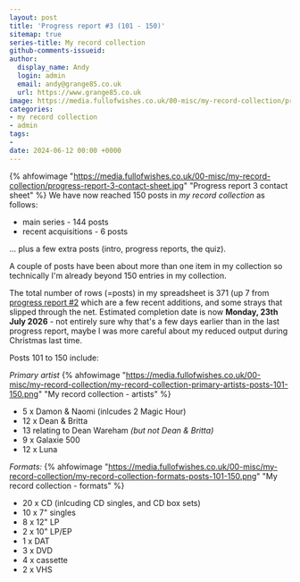```yaml
---
layout: post
title: 'Progress report #3 (101 - 150)'
sitemap: true
series-title: My record collection
github-comments-issueid:
author:
  display_name: Andy
  login: admin
  email: andy@grange85.co.uk
  url: https://www.grange85.co.uk
image: https://media.fullofwishes.co.uk/00-misc/my-record-collection/progress-report-3-contact-sheet.jpg
categories:
- my record collection
- admin
tags:
-
date: 2024-06-12 00:00 +0000
---
```

{% ahfowimage "https://media.fullofwishes.co.uk/00-misc/my-record-collection/progress-report-3-contact-sheet.jpg" "Progress report 3 contact sheet" %}
We have now reached 150 posts in _my record collection_ as follows:

 - main series - 144 posts
 - recent acquisitions - 6 posts

... plus a few extra posts (intro, progress reports, the quiz).

A couple of posts have been about more than one item in my collection so technically I'm already beyond 150 entries in my collection.

The total number of rows (=posts) in my spreadsheet is 371 (up 7 from [progress report #2](/2023/12/20/my-record-collection-progress-report-2-051-100/) which are a few recent additions, and some strays that slipped through the net. Estimated completion date is now **Monday, 23th July 2026** - not entirely sure why that's a few days earlier than in the last progress report, maybe I was more careful about my reduced output during Christmas last time.

Posts 101 to 150 include:

_Primary artist_
{% ahfowimage "https://media.fullofwishes.co.uk/00-misc/my-record-collection/my-record-collection-primary-artists-posts-101-150.png" "My record collection - artists" %}
- 5 x Damon & Naomi (inlcudes 2 Magic Hour)
- 12 x Dean & Britta
- 13 relating to Dean Wareham _(but not Dean & Britta)_
- 9 x Galaxie 500
- 12 x Luna

_Formats:_
{% ahfowimage "https://media.fullofwishes.co.uk/00-misc/my-record-collection/my-record-collection-formats-posts-101-150.png" "My record collection - formats" %}
- 20 x CD (inlcuding CD singles, and CD box sets)
- 10 x 7" singles
- 8 x 12" LP
- 2 x 10" LP/EP
- 1 x DAT
- 3 x DVD
- 4 x cassette
- 2 x VHS


